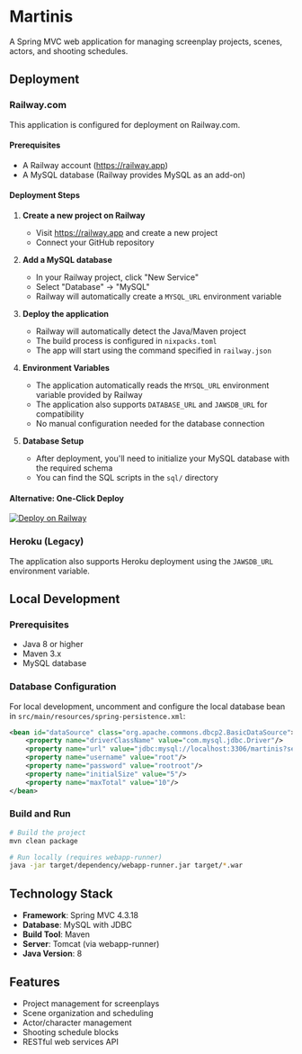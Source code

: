 # Martinis

A Spring MVC web application for managing screenplay projects, scenes, actors, and shooting schedules.

## Deployment

### Railway.com

This application is configured for deployment on Railway.com.

#### Prerequisites
- A Railway account (https://railway.app)
- A MySQL database (Railway provides MySQL as an add-on)

#### Deployment Steps

1. **Create a new project on Railway**
   - Visit https://railway.app and create a new project
   - Connect your GitHub repository

2. **Add a MySQL database**
   - In your Railway project, click "New Service"
   - Select "Database" → "MySQL"
   - Railway will automatically create a `MYSQL_URL` environment variable

3. **Deploy the application**
   - Railway will automatically detect the Java/Maven project
   - The build process is configured in `nixpacks.toml`
   - The app will start using the command specified in `railway.json`

4. **Environment Variables**
   - The application automatically reads the `MYSQL_URL` environment variable provided by Railway
   - The application also supports `DATABASE_URL` and `JAWSDB_URL` for compatibility
   - No manual configuration needed for the database connection

5. **Database Setup**
   - After deployment, you'll need to initialize your MySQL database with the required schema
   - You can find the SQL scripts in the `sql/` directory

#### Alternative: One-Click Deploy

[![Deploy on Railway](https://railway.app/button.svg)](https://railway.app/new)

### Heroku (Legacy)

The application also supports Heroku deployment using the `JAWSDB_URL` environment variable.

## Local Development

### Prerequisites
- Java 8 or higher
- Maven 3.x
- MySQL database

### Database Configuration

For local development, uncomment and configure the local database bean in `src/main/resources/spring-persistence.xml`:

```xml
<bean id="dataSource" class="org.apache.commons.dbcp2.BasicDataSource">
    <property name="driverClassName" value="com.mysql.jdbc.Driver"/>
    <property name="url" value="jdbc:mysql://localhost:3306/martinis?serverTimezone=EST"/>
    <property name="username" value="root"/>
    <property name="password" value="rootroot"/>
    <property name="initialSize" value="5"/>
    <property name="maxTotal" value="10"/>
</bean>
```

### Build and Run

```bash
# Build the project
mvn clean package

# Run locally (requires webapp-runner)
java -jar target/dependency/webapp-runner.jar target/*.war
```

## Technology Stack

- **Framework**: Spring MVC 4.3.18
- **Database**: MySQL with JDBC
- **Build Tool**: Maven
- **Server**: Tomcat (via webapp-runner)
- **Java Version**: 8

## Features

- Project management for screenplays
- Scene organization and scheduling
- Actor/character management
- Shooting schedule blocks
- RESTful web services API
